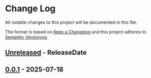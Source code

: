 # Change Log
All notable changes to this project will be documented in this file.

The format is based on [Keep a Changelog](http://keepachangelog.com/)
and this project adheres to [Semantic Versioning](http://semver.org/).

<!-- next-header -->
## [Unreleased] - ReleaseDate

## [0.0.1] - 2025-07-18

<!-- next-url -->
[Unreleased]: https://github.com/epage/pytest-rs/compare/libtest2-v0.0.1...HEAD
[0.0.1]: https://github.com/rust-cli/argfile/compare/2638841cce95b808989c3c2f56b73e0997f29fe2...libtest2-v0.0.1
